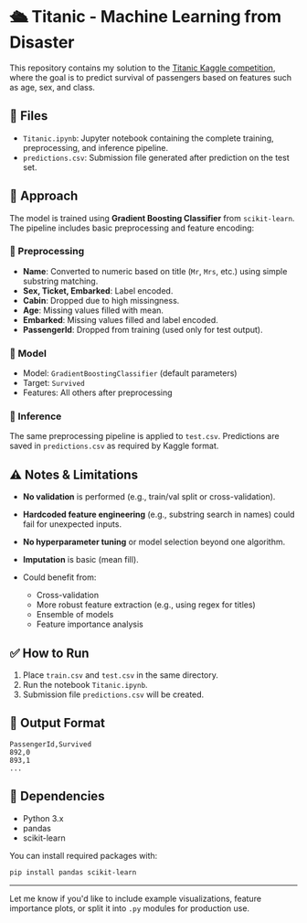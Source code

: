 # 🛳️ Titanic - Machine Learning from Disaster

This repository contains my solution to the [Titanic Kaggle competition](https://www.kaggle.com/competitions/titanic), where the goal is to predict survival of passengers based on features such as age, sex, and class.

## 📁 Files

* `Titanic.ipynb`: Jupyter notebook containing the complete training, preprocessing, and inference pipeline.
* `predictions.csv`: Submission file generated after prediction on the test set.

## 🧠 Approach

The model is trained using **Gradient Boosting Classifier** from `scikit-learn`. The pipeline includes basic preprocessing and feature encoding:

### 🔧 Preprocessing

* **Name**: Converted to numeric based on title (`Mr`, `Mrs`, etc.) using simple substring matching.
* **Sex, Ticket, Embarked**: Label encoded.
* **Cabin**: Dropped due to high missingness.
* **Age**: Missing values filled with mean.
* **Embarked**: Missing values filled and label encoded.
* **PassengerId**: Dropped from training (used only for test output).

### 🧪 Model

* Model: `GradientBoostingClassifier` (default parameters)
* Target: `Survived`
* Features: All others after preprocessing

### 🧾 Inference

The same preprocessing pipeline is applied to `test.csv`. Predictions are saved in `predictions.csv` as required by Kaggle format.

## ⚠️ Notes & Limitations

* **No validation** is performed (e.g., train/val split or cross-validation).
* **Hardcoded feature engineering** (e.g., substring search in names) could fail for unexpected inputs.
* **No hyperparameter tuning** or model selection beyond one algorithm.
* **Imputation** is basic (mean fill).
* Could benefit from:

  * Cross-validation
  * More robust feature extraction (e.g., using regex for titles)
  * Ensemble of models
  * Feature importance analysis

## ✅ How to Run

1. Place `train.csv` and `test.csv` in the same directory.
2. Run the notebook `Titanic.ipynb`.
3. Submission file `predictions.csv` will be created.

## 🏁 Output Format

```csv
PassengerId,Survived
892,0
893,1
...
```

## 📌 Dependencies

* Python 3.x
* pandas
* scikit-learn

You can install required packages with:

```bash
pip install pandas scikit-learn
```

---

Let me know if you'd like to include example visualizations, feature importance plots, or split it into `.py` modules for production use.
